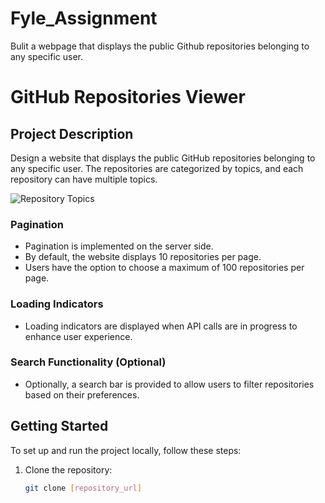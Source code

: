 # Fyle_Assignment
Bulit a webpage that displays the public Github repositories belonging to any specific user.
# GitHub Repositories Viewer

## Project Description

Design a website that displays the public GitHub repositories belonging to any specific user. The repositories are categorized by topics, and each repository can have multiple topics.

![Repository Topics](https://s3-us-west-2.amazonaws.com/secure.notion-static.com/7743fc64-964a-4fb2-a231-d646d2d88e0a/Screenshot_2021-05-17_at_3.11.10_AM.png)

### Pagination

- Pagination is implemented on the server side.
- By default, the website displays 10 repositories per page.
- Users have the option to choose a maximum of 100 repositories per page.

### Loading Indicators

- Loading indicators are displayed when API calls are in progress to enhance user experience.

### Search Functionality (Optional)

- Optionally, a search bar is provided to allow users to filter repositories based on their preferences.

## Getting Started

To set up and run the project locally, follow these steps:

1. Clone the repository:
   ```bash
   git clone [repository_url]

